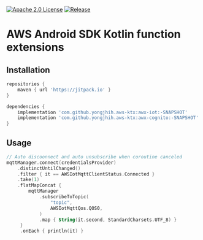 [![Apache 2.0 License](https://img.shields.io/badge/license-Apache%202.0-blue.svg?style=flat)](http://www.apache.org/licenses/LICENSE-2.0.html)
[![Release](https://jitpack.io/v/yongjhih/aws-ktx.svg)](https://jitpack.io/#yongjhih/aws-ktx)

# AWS Android SDK Kotlin function extensions

## Installation

```groovy
repositories {
    maven { url 'https://jitpack.io' }
}

dependencies {
    implementation 'com.github.yongjhih.aws-ktx:awx-iot:-SNAPSHOT'
    implementation 'com.github.yongjhih.aws-ktx:awx-cognito:-SNAPSHOT'
}
```

## Usage

```kt
// Auto discoonnect and auto unsubscribe when coroutine canceled
mqttManager.connect(credentialsProvider)
    .distinctUntilChanged()
    .filter { it == AWSIotMqttClientStatus.Connected }
    .take(1)
    .flatMapConcat {
        mqttManager
            .subscribeToTopic(
                "topic",
                AWSIotMqttQos.QOS0,
            )
            .map { String(it.second, StandardCharsets.UTF_8) }
     }
     .onEach { println(it) }
```
